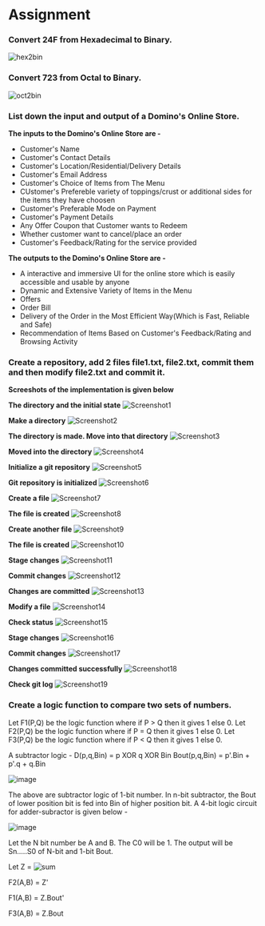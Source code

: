 # Assignment

### Convert 24F from Hexadecimal to Binary.

![hex2bin](https://user-images.githubusercontent.com/58776463/213848451-5d8fc713-5f2a-4ca7-909a-7b011f667c7a.png)

### Convert 723 from Octal to Binary.

![oct2bin](https://user-images.githubusercontent.com/58776463/213849063-289a3a56-0f0d-44c0-8edf-294a2a8ce04a.png)

### List down the input and output of a Domino's Online Store.

**The inputs to the Domino's Online Store are -**
- Customer's Name
- Customer's Contact Details
- Customer's Location/Residential/Delivery Details
- Customer's Email Address
- Customer's Choice of Items from The Menu
- CUstomer's Prefereble variety of toppings/crust or additional sides for the items they have choosen
- Customer's Preferable Mode on Payment
- Customer's Payment Details
- Any Offer Coupon that Customer wants to Redeem
- Whether customer want to cancel/place an order
- Customer's Feedback/Rating for the service provided

**The outputs to the Domino's Online Store are -**
- A interactive and immersive UI for the online store which is easily accessible and usable by anyone
- Dynamic and Extensive Variety of Items in the Menu
- Offers
- Order Bill
- Delivery of the Order in the Most Efficient Way(Which is Fast, Reliable and Safe)
- Recommendation of Items Based on Customer's Feedback/Rating and Browsing Activity

### Create a repository, add 2 files file1.txt, file2.txt, commit them and then modify file2.txt and commit it.

**Screeshots of the implementation is given below**

**The directory and the initial state**
![Screenshot1](https://user-images.githubusercontent.com/58776463/213862447-3385d559-f8ff-4733-bc5b-fe81c243908e.png)

**Make a directory**
![Screenshot2](https://user-images.githubusercontent.com/58776463/213862449-4f06e949-ba13-4fa3-82b0-0edff4bee31a.png)

**The directory is made. Move into that directory**
![Screenshot3](https://user-images.githubusercontent.com/58776463/213862451-5a9abf17-c317-4bda-a652-6860748c5b5f.png)

**Moved into the directory**
![Screenshot4](https://user-images.githubusercontent.com/58776463/213862454-c2f54da3-0236-43ce-9c68-46c4a95e3bc9.png)

**Initialize a git repository**
![Screenshot5](https://user-images.githubusercontent.com/58776463/213862455-d39ec0df-a725-419b-9b7e-9598bdf000be.png)

**Git repository is initialized**
![Screenshot6](https://user-images.githubusercontent.com/58776463/213862457-386dfd54-4eed-45da-b028-aa5df3e3da9d.png)

**Create a file**
![Screenshot7](https://user-images.githubusercontent.com/58776463/213862458-03afefdc-d443-4b9e-9a47-c60a21ea578b.png)

**The file is created**
![Screenshot8](https://user-images.githubusercontent.com/58776463/213862460-d56b1d64-04aa-4219-b9e4-795df954c84b.png)

**Create another file**
![Screenshot9](https://user-images.githubusercontent.com/58776463/213862461-64d84b92-1d04-4e3e-972e-b987e23b876f.png)

**The file is created**
![Screenshot10](https://user-images.githubusercontent.com/58776463/213862462-9b4c7bbf-5094-46f6-bb46-e911605f2181.png)

**Stage changes**
![Screenshot11](https://user-images.githubusercontent.com/58776463/213862463-e0d98c78-16f1-41e8-8f47-c94d5572f216.png)

**Commit changes**
![Screenshot12](https://user-images.githubusercontent.com/58776463/213862466-41f59561-b6da-4ad0-a35a-48317cad5c90.png)

**Changes are committed**
![Screenshot13](https://user-images.githubusercontent.com/58776463/213862467-a611174c-fa01-4e7c-9af3-10a421c61bfd.png)

**Modify a file**
![Screenshot14](https://user-images.githubusercontent.com/58776463/213862469-b694f3ad-88fe-41bb-b00a-9f2ca9298517.png)

**Check status**
![Screenshot15](https://user-images.githubusercontent.com/58776463/213862470-d514518d-91f6-4fce-b08f-1387ea77bae6.png)

**Stage changes**
![Screenshot16](https://user-images.githubusercontent.com/58776463/213862471-bdc6c907-7bc8-414d-bde5-78f4ff482208.png)

**Commit changes**
![Screenshot17](https://user-images.githubusercontent.com/58776463/213862472-efd11954-f4ea-4375-91c1-2754e8fd0e14.png)

**Changes committed successfully**
![Screenshot18](https://user-images.githubusercontent.com/58776463/213862473-a36399e8-b359-4a9e-bb64-f3b62c2f8700.png)

**Check git log**
![Screenshot19](https://user-images.githubusercontent.com/58776463/213862474-964866a3-8fe8-4fc5-b099-2b7fda89edbd.png)

### Create a logic function to compare two sets of numbers.

Let F1(P,Q) be the logic function where if P > Q then it gives 1 else 0.
Let F2(P,Q) be the logic function where if P = Q then it gives 1 else 0.
Let F3(P,Q) be the logic function where if P < Q then it gives 1 else 0.

A subtractor logic -
D(p,q,Bin) = p XOR q XOR Bin
Bout(p,q,Bin) = p'.Bin + p'.q + q.Bin

![image](https://user-images.githubusercontent.com/58776463/213864692-4325ea43-6427-446d-ac36-dd38654c751e.png)

The above are subtractor logic of 1-bit number. In n-bit subtractor, the Bout of lower position bit is fed into Bin of higher position bit.
A 4-bit logic circuit for adder-subractor is given below -

![image](https://user-images.githubusercontent.com/58776463/213864780-16b81247-fd45-482d-8614-ce88cde26382.png)

Let the N bit number be A and B. The C0 will be 1. The output will be Sn.....S0 of N-bit and 1-bit Bout.

Let Z = ![sum](https://user-images.githubusercontent.com/58776463/213864928-c3cdb344-e5f1-4947-8080-bf5ecdbe2f2e.png)

F2(A,B) = Z'

F1(A,B) = Z.Bout'

F3(A,B) = Z.Bout
